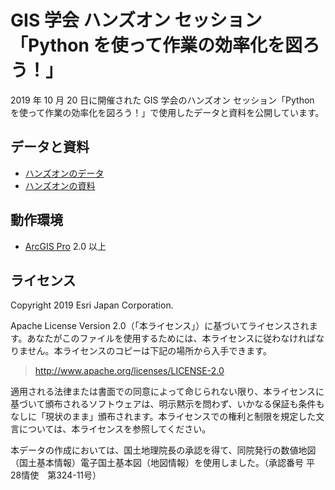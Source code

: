 # GIS 学会 ハンズオン セッション <br>「Python を使って作業の効率化を図ろう！」
2019 年 10 月 20 日に開催された GIS 学会のハンズオン セッション「Python を使って作業の効率化を図ろう！」で使用したデータと資料を公開しています。

## データと資料
* [ハンズオンのデータ](https://github.com/EsriJapan/workshops/tree/master/20191020_arcpy-hands-on/hands-on)
* [ハンズオンの資料](/20191020_arcpy-hands-on/ArcPyを使用したスクリプト作成_Pro_GIS学会2019.pdf)


## 動作環境
* [ArcGIS Pro](http://www.esrij.com/products/arcgis-for-desktop/) 2.0 以上  
## ライセンス
Copyright 2019 Esri Japan Corporation.

Apache License Version 2.0（「本ライセンス」）に基づいてライセンスされます。あなたがこのファイルを使用するためには、本ライセンスに従わなければなりません。本ライセンスのコピーは下記の場所から入手できます。

> http://www.apache.org/licenses/LICENSE-2.0

適用される法律または書面での同意によって命じられない限り、本ライセンスに基づいて頒布されるソフトウェアは、明示黙示を問わず、いかなる保証も条件もなしに「現状のまま」頒布されます。本ライセンスでの権利と制限を規定した文言については、本ライセンスを参照してください。

本データの作成においては、国土地理院長の承認を得て、同院発行の数値地図（国土基本情報）電子国土基本図（地図情報）を使用しました。（承認番号 平28情使　第324-11号）

